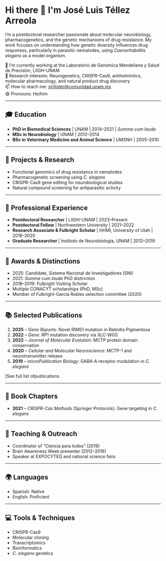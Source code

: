 # Hi there 👋 I'm José Luis Téllez Arreola

I’m a postdoctoral researcher passionate about molecular neurobiology, pharmacogenetics, and the genetic mechanisms of drug resistance. My work focuses on understanding how genetic diversity influences drug responses, particularly in parasitic nematodes, using *Caenorhabditis elegans* as a model organism.

🔬 I’m currently working at the Laboratorio de Genómica Mendeliana y Salud de Precisión, LIIGH-UNAM  
🧠 Research interests: Neurogenetics, CRISPR-Cas9, antihelmintics, molecular pharmacology, and natural product drug discovery  
📫 How to reach me: sirjlister@comunidad.unam.mx  
😄 Pronouns: He/him  

---

## 🎓 Education

- **PhD in Biomedical Sciences** | UNAM | 2014–2021 | *Summa cum laude*  
- **MSc in Neurobiology** | UNAM | 2012–2014  
- **BSc in Veterinary Medicine and Animal Science** | UMSNH | 2005–2010  

---

## 🔬 Projects & Research

- Functional genomics of drug resistance in nematodes  
- Pharmacogenetic screening using *C. elegans*  
- CRISPR-Cas9 gene editing for neurobiological studies  
- Natural compound screening for antiparasitic activity  

---

## 🧪 Professional Experience

- **Postdoctoral Researcher** | LIIGH-UNAM | 2023–Present  
- **Postdoctoral Fellow** | Northwestern University | 2021–2022  
- **Research Associate & Fulbright Scholar** | HHMI, University of Utah | 2018–2020  
- **Graduate Researcher** | Instituto de Neurobiología, UNAM | 2012–2019  

---

## 🏅 Awards & Distinctions

- 2025: Candidate, Sistema Nacional de Investigadores (SNI)  
- 2021: *Summa cum laude* PhD distinction  
- 2018–2019: Fulbright Visiting Scholar  
- Multiple CONACYT scholarships (PhD, MSc)  
- Member of Fulbright-García Robles selection committee (2020)  

---

## 📚 Selected Publications

1. **2025** – *Gene Reports*: Novel RIMS1 mutation in Retinitis Pigmentosa  
2. **2022** – *Gene*: RP1 mutation discovery via XLC-WGS  
3. **2022** – *Journal of Molecular Evolution*: MCTP protein domain conservation  
4. **2020** – *Cellular and Molecular Neuroscience*: MCTP-1 and neurotransmitter release  
5. **2019** – *microPublication Biology*: GABA-A receptor modulation in *C. elegans*  

[See full list ofpublications

---

## 📖 Book Chapters

- **2021** – *CRISPR-Cas Methods* (Springer Protocols): Gene targeting in *C. elegans*

---

## 🧬 Teaching & Outreach

- Coordinator of “Ciencia para todos” (2019)  
- Brain Awareness Week presenter (2012–2018)  
- Speaker at EXPOCYTEQ and national science fairs  

---

## 🌍 Languages

- Spanish: Native  
- English: Proficient  

---

## 💻 Tools & Techniques

- CRISPR-Cas9  
- Molecular cloning  
- Transcriptomics  
- Bioinformatics  
- *C. elegans* genetics  
